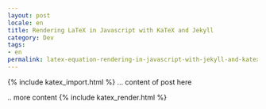 ```yaml
---
layout: post
locale: en
title: Rendering LaTeX in Javascript with KaTeX and Jekyll
category: Dev
tags:
- en
permalink: latex-equation-rendering-in-javascript-with-jekyll-and-katex
---
```

{% include katex_import.html %} 
... content of post here

<div class="equation" data-expr="\displaystyle P(x)=\frac{1}{\sigma\sqrt{2\pi}}e^{-\frac{(x-\mu)^2}{2\sigma ^2}}"></div>
.. more content
{% include katex_render.html %} 

